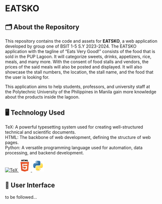 # EATSKO

## 🗂️ About the Repository

This repository contains the code and assets for **EATSKO**, a web application developed by group one of BSIT 1-5 S.Y 2023-2024. The EATSKO application with the tagline of “Eats Very Good!” consists of the food that is sold in the PUP Lagoon. It will categorize sweets, drinks, appetizers, rice, meals, and many more. With the consent of food stalls and vendors, the prices of the said meals will also be posted and displayed. It will also showcase the stall numbers, the location, the stall name, and the food that the user is looking for.

This application aims to help students, professors, and university staff at the Polytechnic University of the Philippines in Manila gain more knowledge about the products inside the lagoon.

## 🖥️ Technology Used

TeX: A powerful typesetting system used for creating well-structured technical and scientific documents.  
HTML: The backbone of web development, defining the structure of web pages.  
Python: A versatile programming language used for automation, data processing, and backend development.  

<p align="left">
    <a href="https://www.latex-project.org/" target="_blank" rel="noreferrer">
        <img src="https://upload.wikimedia.org/wikipedia/commons/9/92/LaTeX_logo.svg" alt="TeX" width="40" height="40"/>
    </a>
    <a href="https://www.w3.org/html/" target="_blank" rel="noreferrer">
        <img src="https://raw.githubusercontent.com/devicons/devicon/master/icons/html5/html5-original-wordmark.svg" alt="HTML" width="40" height="40"/>
    </a>
    <a href="https://www.python.org/" target="_blank" rel="noreferrer">
        <img src="https://raw.githubusercontent.com/devicons/devicon/master/icons/python/python-original.svg" alt="Python" width="40" height="40"/>
    </a>
</p>

## 📱 User Interface

to be followed...
